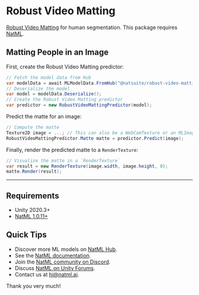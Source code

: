 # Robust Video Matting
[Robust Video Matting](https://peterl1n.github.io/RobustVideoMatting/) for human segmentation. This package requires [NatML](https://github.com/natmlx/NatML).

## Matting People in an Image
First, create the Robust Video Matting predictor:
```csharp
// Fetch the model data from Hub
var modelData = await MLModelData.FromHub("@natsuite/robust-video-matting");
// Deserialize the model
var model = modelData.Deserialize();
// Create the Robust Video Matting predictor
var predictor = new RobustVideoMattingPredictor(model);
```

Predict the matte for an image:
```csharp
// Compute the matte
Texture2D image = ...; // This can also be a WebCamTexture or an MLImageFeature
RobustVideoMattingPredictor.Matte matte = predictor.Predict(image);
```

Finally, render the predicted matte to a `RenderTexture`:
```csharp
// Visualize the matte in a `RenderTexture`
var result = new RenderTexture(image.width, image.height, 0);
matte.Render(result);
```

___

## Requirements
- Unity 2020.3+
- [NatML 1.0.11+](https://github.com/natmlx/NatML)

## Quick Tips
- Discover more ML models on [NatML Hub](https://hub.natml.ai).
- See the [NatML documentation](https://docs.natml.ai/unity).
- Join the [NatML community on Discord](https://discord.gg/y5vwgXkz2f).
- Discuss [NatML on Unity Forums](https://forum.unity.com/threads/open-beta-natml-machine-learning-runtime.1109339/).
- Contact us at [hi@natml.ai](mailto:hi@natml.ai).

Thank you very much!